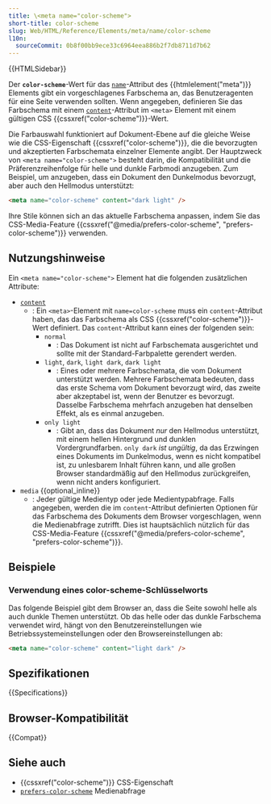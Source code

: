 ```yaml
---
title: \<meta name="color-scheme">
short-title: color-scheme
slug: Web/HTML/Reference/Elements/meta/name/color-scheme
l10n:
  sourceCommit: 0b8f00bb9ece33c6964eea886b2f7db8711d7b62
---
```


{{HTMLSidebar}}

Der **`color-scheme`**-Wert für das [`name`](/de/docs/Web/HTML/Reference/Elements/meta/name)-Attribut des {{htmlelement("meta")}} Elements gibt ein vorgeschlagenes Farbschema an, das Benutzeragenten für eine Seite verwenden sollten. Wenn angegeben, definieren Sie das Farbschema mit einem [`content`](/de/docs/Web/HTML/Reference/Elements/meta#content)-Attribut im `<meta>` Element mit einem gültigen CSS {{cssxref("color-scheme")}}-Wert.

Die Farbauswahl funktioniert auf Dokument-Ebene auf die gleiche Weise wie die CSS-Eigenschaft {{cssxref("color-scheme")}}, die die bevorzugten und akzeptierten Farbschemata einzelner Elemente angibt. Der Hauptzweck von `<meta name="color-scheme">` besteht darin, die Kompatibilität und die Präferenzreihenfolge für helle und dunkle Farbmodi anzugeben. Zum Beispiel, um anzugeben, dass ein Dokument den Dunkelmodus bevorzugt, aber auch den Hellmodus unterstützt:

```html
<meta name="color-scheme" content="dark light" />
```

Ihre Stile können sich an das aktuelle Farbschema anpassen, indem Sie das CSS-Media-Feature {{cssxref("@media/prefers-color-scheme", "prefers-color-scheme")}} verwenden.

## Nutzungshinweise

Ein `<meta name="color-scheme">` Element hat die folgenden zusätzlichen Attribute:

- [`content`](/de/docs/Web/HTML/Reference/Elements/meta#content)
  - : Ein `<meta>`-Element mit `name=color-scheme` muss ein `content`-Attribut haben, das das Farbschema als CSS {{cssxref("color-scheme")}}-Wert definiert. Das `content`-Attribut kann eines der folgenden sein:
    - `normal`
      - : Das Dokument ist nicht auf Farbschemata ausgerichtet und sollte mit der Standard-Farbpalette gerendert werden.
    - `light`, `dark`, `light dark`, `dark light`
      - : Eines oder mehrere Farbschemata, die vom Dokument unterstützt werden. Mehrere Farbschemata bedeuten, dass das erste Schema vom Dokument bevorzugt wird, das zweite aber akzeptabel ist, wenn der Benutzer es bevorzugt. Dasselbe Farbschema mehrfach anzugeben hat denselben Effekt, als es einmal anzugeben.
    - `only light`
      - : Gibt an, dass das Dokument _nur_ den Hellmodus unterstützt, mit einem hellen Hintergrund und dunklen Vordergrundfarben. `only dark` _ist ungültig_, da das Erzwingen eines Dokuments im Dunkelmodus, wenn es nicht kompatibel ist, zu unlesbarem Inhalt führen kann, und alle großen Browser standardmäßig auf den Hellmodus zurückgreifen, wenn nicht anders konfiguriert.
- `media` {{optional_inline}}
  - : Jeder gültige Medientyp oder jede Medientypabfrage. Falls angegeben, werden die im `content`-Attribut definierten Optionen für das Farbschema des Dokuments dem Browser vorgeschlagen, wenn die Medienabfrage zutrifft. Dies ist hauptsächlich nützlich für das CSS-Media-Feature {{cssxref("@media/prefers-color-scheme", "prefers-color-scheme")}}.

## Beispiele

### Verwendung eines color-scheme-Schlüsselworts

Das folgende Beispiel gibt dem Browser an, dass die Seite sowohl helle als auch dunkle Themen unterstützt. Ob das helle oder das dunkle Farbschema verwendet wird, hängt von den Benutzereinstellungen wie Betriebssystemeinstellungen oder den Browsereinstellungen ab:

```html
<meta name="color-scheme" content="light dark" />
```

## Spezifikationen

{{Specifications}}

## Browser-Kompatibilität

{{Compat}}

## Siehe auch

- {{cssxref("color-scheme")}} CSS-Eigenschaft
- [`prefers-color-scheme`](/de/docs/Web/CSS/@media/prefers-color-scheme) Medienabfrage
